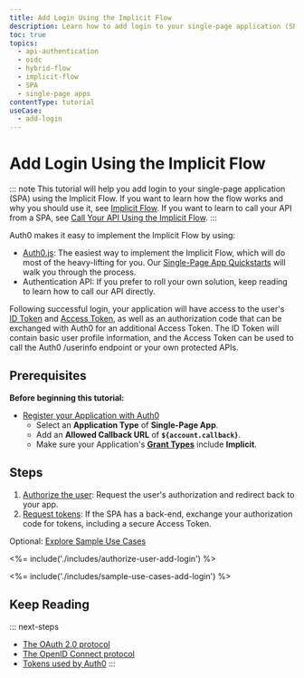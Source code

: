```yaml
---
title: Add Login Using the Implicit Flow
description: Learn how to add login to your single-page application (SPA) using the Implicit Flow.
toc: true
topics:
  - api-authentication
  - oidc
  - hybrid-flow
  - implicit-flow
  - SPA
  - single-page apps
contentType: tutorial
useCase:
  - add-login
---
```

# Add Login Using the Implicit Flow

::: note
This tutorial will help you add login to your single-page application (SPA) using the Implicit Flow. If you want to learn how the flow works and why you should use it, see [Implicit Flow](/flows/concepts/implicit). If you want to learn to call your API from a SPA, see [Call Your API Using the Implicit Flow](/flows/guides/implicit/call-api-implicit).
:::

Auth0 makes it easy to implement the Implicit Flow by using:

* [Auth0.js](/libraries/auth0js): The easiest way to implement the Implicit Flow, which will do most of the heavy-lifting for you. Our [Single-Page App Quickstarts](/quickstart/spa) will walk you through the process.
* Authentication API: If you prefer to roll your own solution, keep reading to learn how to call our API directly.

Following successful login, your application will have access to the user's [ID Token](/tokens/id-token) and [Access Token](/tokens/overview-access-tokens), as well as an authorization code that can be exchanged with Auth0 for an additional Access Token. The ID Token will contain basic user profile information, and the Access Token can be used to call the Auth0 /userinfo endpoint or your own protected APIs.

## Prerequisites

**Before beginning this tutorial:**

* [Register your Application with Auth0](applications/spa)
    * Select an **Application Type** of **Single-Page App**.
    * Add an **Allowed Callback URL** of **`${account.callback}`**.
    * Make sure your Application's **[Grant Types](/dashboard/guides/applications/update-grant-types)** include **Implicit**.

## Steps

1. [Authorize the user](#authorize-the-user): Request the user's authorization and redirect back to your app.
2. [Request tokens](#request-tokens): If the SPA has a back-end, exchange your authorization code for tokens, including a secure Access Token.


Optional: [Explore Sample Use Cases](#sample-use-cases)

<%= include('./includes/authorize-user-add-login') %>

<%= include('./includes/sample-use-cases-add-login') %>

## Keep Reading

::: next-steps
- [The OAuth 2.0 protocol](/protocols/oauth2)
- [The OpenID Connect protocol](/protocols/oidc)
- [Tokens used by Auth0](/tokens)
:::
